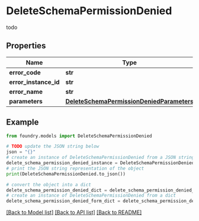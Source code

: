 # DeleteSchemaPermissionDenied

todo

## Properties

Name | Type | Description | Notes
------------ | ------------- | ------------- | -------------
**error_code** | **str** |  |
**error_instance_id** | **str** |  | \[optional\]
**error_name** | **str** |  |
**parameters** | [**DeleteSchemaPermissionDeniedParameters**](DeleteSchemaPermissionDeniedParameters.md) |  |

## Example

```python
from foundry.models import DeleteSchemaPermissionDenied

# TODO update the JSON string below
json = "{}"
# create an instance of DeleteSchemaPermissionDenied from a JSON string
delete_schema_permission_denied_instance = DeleteSchemaPermissionDenied.from_json(json)
# print the JSON string representation of the object
print(DeleteSchemaPermissionDenied.to_json())

# convert the object into a dict
delete_schema_permission_denied_dict = delete_schema_permission_denied_instance.to_dict()
# create an instance of DeleteSchemaPermissionDenied from a dict
delete_schema_permission_denied_form_dict = delete_schema_permission_denied.from_dict(delete_schema_permission_denied_dict)
```

[\[Back to Model list\]](../README.md#documentation-for-models) [\[Back to API list\]](../README.md#documentation-for-api-endpoints) [\[Back to README\]](../README.md)
